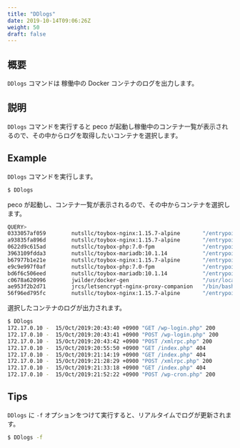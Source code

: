 ```yaml
---
title: "DDlogs"
date: 2019-10-14T09:06:26Z
weight: 50
draft: false
---
```


## 概要
``DDlogs`` コマンドは 稼働中の Docker コンテナのログを出力します。

## 説明
``DDlogs`` コマンドを実行すると peco が起動し稼働中のコンテナ一覧が表示されるので、その中からログを取得したいコンテナを選択します。

## Example

``DDlogs`` コマンドを実行します。

```bash
$ DDlogs
```

peco が起動し、コンテナ一覧が表示されるので、その中からコンテナを選択します。

```bash
QUERY>                                                                 IgnoreCase [10 (1/1)]
0333057af059        nutsllc/toybox-nginx:1.15.7-alpine       "/entrypoint-ex.sh"      36 min
a93835fa896d        nutsllc/toybox-nginx:1.15.7-alpine       "/entrypoint-ex.sh"      7 week
0622d9c615ad        nutsllc/toybox-php:7.0-fpm               "/entrypoint-ex.sh p…"   7 week
3963109fdda3        nutsllc/toybox-mariadb:10.1.14           "/entrypoint-ex.sh"      7 week
b67977b1e21e        nutsllc/toybox-nginx:1.15.7-alpine       "/entrypoint-ex.sh"      7 week
e9c9e997f0af        nutsllc/toybox-php:7.0-fpm               "/entrypoint-ex.sh p…"   7 week
bd6f6c506eed        nutsllc/toybox-mariadb:10.1.14           "/entrypoint-ex.sh"      7 week
c0678a620996        jwilder/docker-gen                       "/usr/local/bin/dock…"   7 week
ae953f2b2d71        jrcs/letsencrypt-nginx-proxy-companion   "/bin/bash /app/entr…"   7 week
56f96ed795fc        nutsllc/toybox-nginx:1.15.7-alpine       "/entrypoint-ex.sh"      7 week
```

選択したコンテナのログが出力されます。

```bash
$ DDlogs
172.17.0.10 -  15/Oct/2019:20:43:40 +0900 "GET /wp-login.php" 200
172.17.0.10 -  15/Oct/2019:20:43:41 +0900 "POST /wp-login.php" 200
172.17.0.10 -  15/Oct/2019:20:43:42 +0900 "POST /xmlrpc.php" 200
172.17.0.10 -  15/Oct/2019:20:55:50 +0900 "GET /index.php" 404
172.17.0.10 -  15/Oct/2019:21:14:19 +0900 "GET /index.php" 404
172.17.0.10 -  15/Oct/2019:21:28:29 +0900 "POST /xmlrpc.php" 200
172.17.0.10 -  15/Oct/2019:21:33:18 +0900 "GET /index.php" 404
172.17.0.10 -  15/Oct/2019:21:52:22 +0900 "POST /wp-cron.php" 200
```

## Tips

```DDlogs``` に ``-f`` オプションをつけて実行すると、リアルタイムでログが更新されます。

```bash
$ DDlogs -f
```


